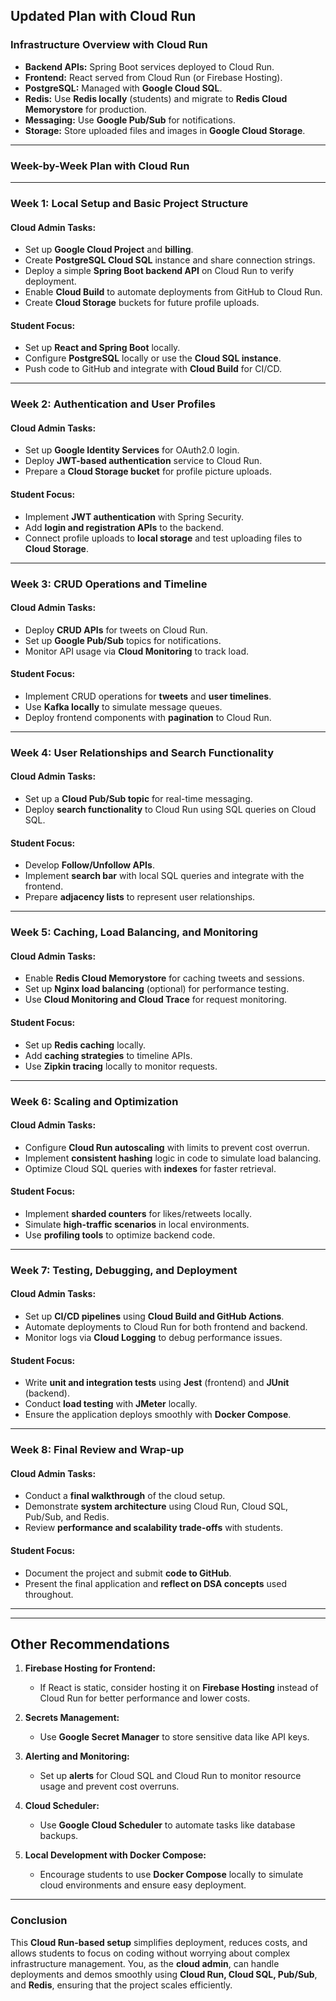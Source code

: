 ## **Updated Plan with Cloud Run**

### **Infrastructure Overview with Cloud Run**  
- **Backend APIs:** Spring Boot services deployed to Cloud Run.
- **Frontend:** React served from Cloud Run (or Firebase Hosting).
- **PostgreSQL:** Managed with **Google Cloud SQL**.
- **Redis:** Use **Redis locally** (students) and migrate to **Redis Cloud Memorystore** for production.
- **Messaging:** Use **Google Pub/Sub** for notifications.
- **Storage:** Store uploaded files and images in **Google Cloud Storage**.

---

### **Week-by-Week Plan with Cloud Run**

---

### **Week 1: Local Setup and Basic Project Structure**  
#### **Cloud Admin Tasks:**
- Set up **Google Cloud Project** and **billing**.
- Create **PostgreSQL Cloud SQL** instance and share connection strings.
- Deploy a simple **Spring Boot backend API** on Cloud Run to verify deployment.
- Enable **Cloud Build** to automate deployments from GitHub to Cloud Run.
- Create **Cloud Storage** buckets for future profile uploads.

#### **Student Focus:**
- Set up **React and Spring Boot** locally.
- Configure **PostgreSQL** locally or use the **Cloud SQL instance**.
- Push code to GitHub and integrate with **Cloud Build** for CI/CD.

---

### **Week 2: Authentication and User Profiles**  
#### **Cloud Admin Tasks:**
- Set up **Google Identity Services** for OAuth2.0 login.
- Deploy **JWT-based authentication** service to Cloud Run.
- Prepare a **Cloud Storage bucket** for profile picture uploads.

#### **Student Focus:**
- Implement **JWT authentication** with Spring Security.
- Add **login and registration APIs** to the backend.
- Connect profile uploads to **local storage** and test uploading files to **Cloud Storage**.

---

### **Week 3: CRUD Operations and Timeline**  
#### **Cloud Admin Tasks:**
- Deploy **CRUD APIs** for tweets on Cloud Run.
- Set up **Google Pub/Sub** topics for notifications.
- Monitor API usage via **Cloud Monitoring** to track load.

#### **Student Focus:**
- Implement CRUD operations for **tweets** and **user timelines**.
- Use **Kafka locally** to simulate message queues.
- Deploy frontend components with **pagination** to Cloud Run.

---

### **Week 4: User Relationships and Search Functionality**  
#### **Cloud Admin Tasks:**
- Set up a **Cloud Pub/Sub topic** for real-time messaging.
- Deploy **search functionality** to Cloud Run using SQL queries on Cloud SQL.

#### **Student Focus:**
- Develop **Follow/Unfollow APIs**.
- Implement **search bar** with local SQL queries and integrate with the frontend.
- Prepare **adjacency lists** to represent user relationships.

---

### **Week 5: Caching, Load Balancing, and Monitoring**  
#### **Cloud Admin Tasks:**
- Enable **Redis Cloud Memorystore** for caching tweets and sessions.
- Set up **Nginx load balancing** (optional) for performance testing.
- Use **Cloud Monitoring and Cloud Trace** for request monitoring.

#### **Student Focus:**
- Set up **Redis caching** locally.
- Add **caching strategies** to timeline APIs.
- Use **Zipkin tracing** locally to monitor requests.

---

### **Week 6: Scaling and Optimization**  
#### **Cloud Admin Tasks:**
- Configure **Cloud Run autoscaling** with limits to prevent cost overrun.
- Implement **consistent hashing** logic in code to simulate load balancing.
- Optimize Cloud SQL queries with **indexes** for faster retrieval.

#### **Student Focus:**
- Implement **sharded counters** for likes/retweets locally.
- Simulate **high-traffic scenarios** in local environments.
- Use **profiling tools** to optimize backend code.

---

### **Week 7: Testing, Debugging, and Deployment**  
#### **Cloud Admin Tasks:**
- Set up **CI/CD pipelines** using **Cloud Build and GitHub Actions**.
- Automate deployments to Cloud Run for both frontend and backend.
- Monitor logs via **Cloud Logging** to debug performance issues.

#### **Student Focus:**
- Write **unit and integration tests** using **Jest** (frontend) and **JUnit** (backend).
- Conduct **load testing** with **JMeter** locally.
- Ensure the application deploys smoothly with **Docker Compose**.

---

### **Week 8: Final Review and Wrap-up**  
#### **Cloud Admin Tasks:**
- Conduct a **final walkthrough** of the cloud setup.
- Demonstrate **system architecture** using Cloud Run, Cloud SQL, Pub/Sub, and Redis.
- Review **performance and scalability trade-offs** with students.

#### **Student Focus:**
- Document the project and submit **code to GitHub**.
- Present the final application and **reflect on DSA concepts** used throughout.

---


---

## **Other Recommendations**  
1. **Firebase Hosting for Frontend:**  
   - If React is static, consider hosting it on **Firebase Hosting** instead of Cloud Run for better performance and lower costs.

2. **Secrets Management:**  
   - Use **Google Secret Manager** to store sensitive data like API keys.

3. **Alerting and Monitoring:**  
   - Set up **alerts** for Cloud SQL and Cloud Run to monitor resource usage and prevent cost overruns.

4. **Cloud Scheduler:**  
   - Use **Google Cloud Scheduler** to automate tasks like database backups.

5. **Local Development with Docker Compose:**  
   - Encourage students to use **Docker Compose** locally to simulate cloud environments and ensure easy deployment.

---

### **Conclusion**  
This **Cloud Run-based setup** simplifies deployment, reduces costs, and allows students to focus on coding without worrying about complex infrastructure management. You, as the **cloud admin**, can handle deployments and demos smoothly using **Cloud Run, Cloud SQL, Pub/Sub**, and **Redis**, ensuring that the project scales efficiently.
